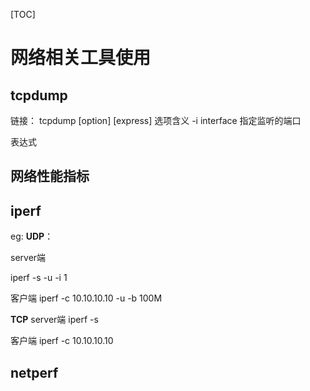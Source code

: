 [TOC]
# 网络相关工具使用


## tcpdump
链接：
tcpdump [option] [express]
选项含义
-i interface
    指定监听的端口


表达式




## 网络性能指标



## iperf

eg:
**UDP**：

server端

iperf -s -u -i 1

客户端
iperf -c 10.10.10.10 -u -b 100M


**TCP**
server端
iperf -s

客户端
iperf -c 10.10.10.10 

## netperf







